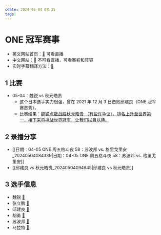 ```yaml
---
cdate: 2024-05-04 08:35
tags: 
---
```


# ONE 冠军赛事

- 英文网站首页：[🚀](https://watch.onefc.com/) 可看直播
- 中文网站：[🚀](https://www.onefc.com/cn/) 不可看直播，可看赛程和阵容
- 实时字幕翻译方法：[🚀](https://support.google.com/chrome/answer/10538231?hl=zh-Hans) 

## 1 比赛

- 05-04：魏锐 vs 秋元皓贵
	- 这个日本选手实力很强，曾在 2021 年 12 月 3 日击败邱建良（ONE 冠军赛首秀）。
	- 比赛结果：<u>魏锐点数战胜秋元皓贵 （有些许争议），排名上升至世界第一，接下来将挑战世界冠军，让我们拭目以待。</u>

## 2 录播分享

- [[日期：04-05 ONE 周五格斗夜 58：苏波邦 vs. 格里戈里安_20240504084339|日期：04-05 ONE 周五格斗夜 58：苏波邦 vs. 格里戈里安]] 
- [[邱建良 vs 秋元皓贵_20240504094645|邱建良 vs 秋元皓贵]] 

## 3 选手信息

- 魏锐 [🚀](https://www.onefc.com/cn/athletes/wei-rui/) 
- 张立鹏 [🚀](https://www.onefc.com/cn/athletes/zhang-lipeng/) 
- 邱建良 [🚀](https://www.onefc.com/cn/athletes/qiu-jianliang/) 
- 胡勇 [🚀](https://www.onefc.com/cn/athletes/hu-yong/) 
- 苏波邦 [🚀](https://www.onefc.com/cn/athletes/superbon/) 
- 马拉特 [🚀](https://www.onefc.com/cn/athletes/marat-grigorian/) 